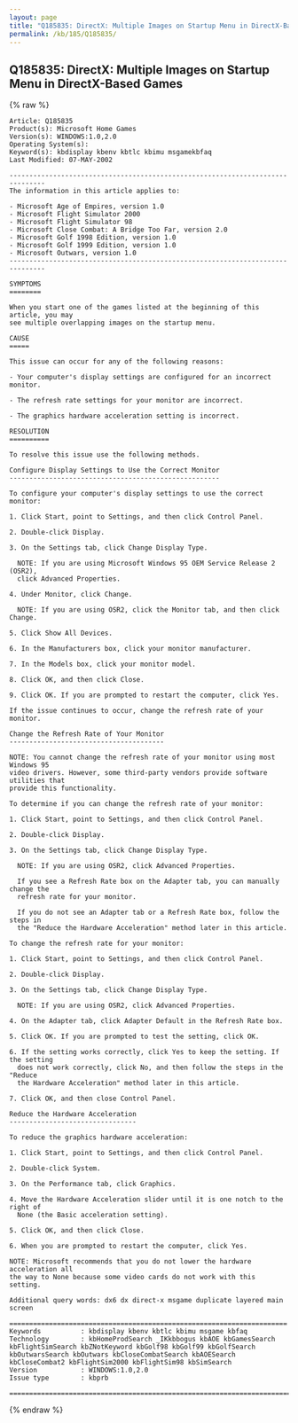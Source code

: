 ```yaml
---
layout: page
title: "Q185835: DirectX: Multiple Images on Startup Menu in DirectX-Based Games"
permalink: /kb/185/Q185835/
---
```


## Q185835: DirectX: Multiple Images on Startup Menu in DirectX-Based Games

{% raw %}

	Article: Q185835
	Product(s): Microsoft Home Games
	Version(s): WINDOWS:1.0,2.0
	Operating System(s): 
	Keyword(s): kbdisplay kbenv kbtlc kbimu msgamekbfaq
	Last Modified: 07-MAY-2002
	
	-------------------------------------------------------------------------------
	The information in this article applies to:
	
	- Microsoft Age of Empires, version 1.0 
	- Microsoft Flight Simulator 2000 
	- Microsoft Flight Simulator 98 
	- Microsoft Close Combat: A Bridge Too Far, version 2.0 
	- Microsoft Golf 1998 Edition, version 1.0 
	- Microsoft Golf 1999 Edition, version 1.0 
	- Microsoft Outwars, version 1.0 
	-------------------------------------------------------------------------------
	
	SYMPTOMS
	========
	
	When you start one of the games listed at the beginning of this article, you may
	see multiple overlapping images on the startup menu.
	
	CAUSE
	=====
	
	This issue can occur for any of the following reasons:
	
	- Your computer's display settings are configured for an incorrect monitor.
	
	- The refresh rate settings for your monitor are incorrect.
	
	- The graphics hardware acceleration setting is incorrect.
	
	RESOLUTION
	==========
	
	To resolve this issue use the following methods.
	
	Configure Display Settings to Use the Correct Monitor
	-----------------------------------------------------
	
	To configure your computer's display settings to use the correct monitor:
	
	1. Click Start, point to Settings, and then click Control Panel.
	
	2. Double-click Display.
	
	3. On the Settings tab, click Change Display Type.
	
	  NOTE: If you are using Microsoft Windows 95 OEM Service Release 2 (OSR2),
	  click Advanced Properties.
	
	4. Under Monitor, click Change.
	
	  NOTE: If you are using OSR2, click the Monitor tab, and then click Change.
	
	5. Click Show All Devices.
	
	6. In the Manufacturers box, click your monitor manufacturer.
	
	7. In the Models box, click your monitor model.
	
	8. Click OK, and then click Close.
	
	9. Click OK. If you are prompted to restart the computer, click Yes.
	
	If the issue continues to occur, change the refresh rate of your monitor.
	
	Change the Refresh Rate of Your Monitor
	---------------------------------------
	
	NOTE: You cannot change the refresh rate of your monitor using most Windows 95
	video drivers. However, some third-party vendors provide software utilities that
	provide this functionality.
	
	To determine if you can change the refresh rate of your monitor:
	
	1. Click Start, point to Settings, and then click Control Panel.
	
	2. Double-click Display.
	
	3. On the Settings tab, click Change Display Type.
	
	  NOTE: If you are using OSR2, click Advanced Properties.
	
	  If you see a Refresh Rate box on the Adapter tab, you can manually change the
	  refresh rate for your monitor.
	
	  If you do not see an Adapter tab or a Refresh Rate box, follow the steps in
	  the "Reduce the Hardware Acceleration" method later in this article.
	
	To change the refresh rate for your monitor:
	
	1. Click Start, point to Settings, and then click Control Panel.
	
	2. Double-click Display.
	
	3. On the Settings tab, click Change Display Type.
	
	  NOTE: If you are using OSR2, click Advanced Properties.
	
	4. On the Adapter tab, click Adapter Default in the Refresh Rate box.
	
	5. Click OK. If you are prompted to test the setting, click OK.
	
	6. If the setting works correctly, click Yes to keep the setting. If the setting
	  does not work correctly, click No, and then follow the steps in the "Reduce
	  the Hardware Acceleration" method later in this article.
	
	7. Click OK, and then close Control Panel.
	
	Reduce the Hardware Acceleration
	--------------------------------
	
	To reduce the graphics hardware acceleration:
	
	1. Click Start, point to Settings, and then click Control Panel.
	
	2. Double-click System.
	
	3. On the Performance tab, click Graphics.
	
	4. Move the Hardware Acceleration slider until it is one notch to the right of
	  None (the Basic acceleration setting).
	
	5. Click OK, and then click Close.
	
	6. When you are prompted to restart the computer, click Yes.
	
	NOTE: Microsoft recommends that you do not lower the hardware acceleration all
	the way to None because some video cards do not work with this setting.
	
	Additional query words: dx6 dx direct-x msgame duplicate layered main screen
	
	======================================================================
	Keywords          : kbdisplay kbenv kbtlc kbimu msgame kbfaq
	Technology        : kbHomeProdSearch _IKkbbogus kbAOE kbGamesSearch kbFlightSimSearch kbZNotKeyword kbGolf98 kbGolf99 kbGolfSearch kbOutwarsSearch kbOutwars kbCloseCombatSearch kbAOESearch kbCloseCombat2 kbFlightSim2000 kbFlightSim98 kbSimSearch
	Version           : WINDOWS:1.0,2.0
	Issue type        : kbprb
	
	=============================================================================
	

{% endraw %}
